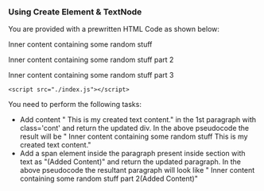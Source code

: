 ### Using Create Element & TextNode

You are provided with a prewritten HTML Code as shown below:
<!DOCTYPE html>
<html lang="en">
<head>
    <meta charset="UTF-8">
    <meta http-equiv="X-UA-Compatible" content="IE=edge">
    <meta name="viewport" content="width=device-width, initial-scale=1.0">
    <title>Create Element and Create TextNode</title>
</head>
<body>
    <div >
        <p class="cont"> Inner content containing some random stuff</p>    
    </div>
    <section >
        <p class="cont"> Inner content containing some random stuff part 2</p>    
    </section>
    <div >
        <p class="cont"> Inner content containing some random stuff part 3</p>    
    </div>
    
    <script src="./index.js"></script>
</body>
</html>

You need to perform the following tasks:
- Add content " This is my created text content." in the 1st paragraph with class='cont' and return the updated div. In the above pseudocode the result will be " Inner content containing some random stuff This is my created text content."
- Add a span element inside the paragraph present inside section with text as "(Added Content)" and return the updated paragraph. In the above pseudocode the resultant paragraph will look like " Inner content containing some random stuff part 2<span>(Added Content)</span>"  
